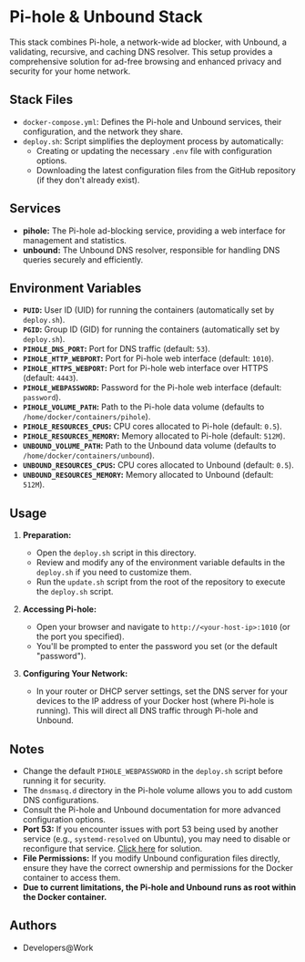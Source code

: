# Pi-hole & Unbound Stack

This stack combines Pi-hole, a network-wide ad blocker, with Unbound, a validating, recursive, and caching DNS resolver. This setup provides a comprehensive solution for ad-free browsing and enhanced privacy and security for your home network.

## Stack Files

- `docker-compose.yml`: Defines the Pi-hole and Unbound services, their configuration, and the network they share.
- `deploy.sh`: Script simplifies the deployment process by automatically:
    -  Creating or updating the necessary `.env` file with configuration options.
    -  Downloading the latest configuration files from the GitHub repository (if they don't already exist).

## Services

- **pihole:**  The Pi-hole ad-blocking service, providing a web interface for management and statistics.
- **unbound:** The Unbound DNS resolver, responsible for handling DNS queries securely and efficiently.

## Environment Variables

- **`PUID`:** User ID (UID) for running the containers (automatically set by `deploy.sh`).
- **`PGID`:** Group ID (GID) for running the containers (automatically set by `deploy.sh`).
- **`PIHOLE_DNS_PORT`:** Port for DNS traffic (default: `53`).
- **`PIHOLE_HTTP_WEBPORT`:** Port for Pi-hole web interface (default: `1010`).
- **`PIHOLE_HTTPS_WEBPORT`:** Port for Pi-hole web interface over HTTPS (default: `4443`).
- **`PIHOLE_WEBPASSWORD`:** Password for the Pi-hole web interface (default: `password`). 
- **`PIHOLE_VOLUME_PATH`:** Path to the Pi-hole data volume (defaults to `/home/docker/containers/pihole`).
- **`PIHOLE_RESOURCES_CPUS`:** CPU cores allocated to Pi-hole (default: `0.5`).
- **`PIHOLE_RESOURCES_MEMORY`:** Memory allocated to Pi-hole (default: `512M`).
- **`UNBOUND_VOLUME_PATH`:** Path to the Unbound data volume (defaults to `/home/docker/containers/unbound`).
- **`UNBOUND_RESOURCES_CPUS`:** CPU cores allocated to Unbound (default: `0.5`).
- **`UNBOUND_RESOURCES_MEMORY`:** Memory allocated to Unbound (default: `512M`).

## Usage

1.  **Preparation:**
    -   Open the `deploy.sh` script in this directory.
    -   Review and modify any of the environment variable defaults in the `deploy.sh` if you need to customize them.
    -   Run the `update.sh` script from the root of the repository to execute the `deploy.sh` script.

2.  **Accessing Pi-hole:**
    -   Open your browser and navigate to `http://<your-host-ip>:1010` (or the port you specified).
    -   You'll be prompted to enter the password you set (or the default "password").

3.  **Configuring Your Network:**
    -   In your router or DHCP server settings, set the DNS server for your devices to the IP address of your Docker host (where Pi-hole is running). This will direct all DNS traffic through Pi-hole and Unbound.

## Notes

*   Change the default `PIHOLE_WEBPASSWORD` in the `deploy.sh` script before running it for security.
*   The `dnsmasq.d` directory in the Pi-hole volume allows you to add custom DNS configurations.
*   Consult the Pi-hole and Unbound documentation for more advanced configuration options.
*   **Port 53:** If you encounter issues with port 53 being used by another service (e.g., `systemd-resolved` on Ubuntu), you may need to disable or reconfigure that service. [Click here](https://www.linuxuprising.com/2020/07/ubuntu-how-to-free-up-port-53-used-by.html) for solution.
*   **File Permissions:** If you modify Unbound configuration files directly, ensure they have the correct ownership and permissions for the Docker container to access them.
*   **Due to current limitations, the Pi-hole and Unbound runs as root within the Docker container.**

## Authors

*   Developers@Work
